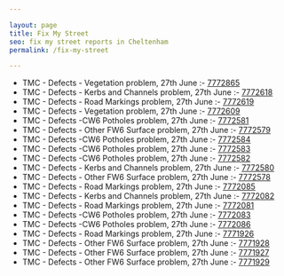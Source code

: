 ```yaml
---

layout: page
title: Fix My Street
seo: fix my street reports in Cheltenham
permalink: /fix-my-street

---
```


<!-- fix_marker starts -->

- TMC - Defects - Vegetation problem, 27th June :- [7772865](https://www.fixmystreet.com/report/7772865)
- TMC - Defects - Kerbs and Channels problem, 27th June :- [7772618](https://www.fixmystreet.com/report/7772618)
- TMC - Defects - Road Markings problem, 27th June :- [7772619](https://www.fixmystreet.com/report/7772619)
- TMC - Defects - Vegetation problem, 27th June :- [7772609](https://www.fixmystreet.com/report/7772609)
- TMC - Defects -CW6 Potholes  problem, 27th June :- [7772581](https://www.fixmystreet.com/report/7772581)
- TMC - Defects - Other FW6  Surface problem, 27th June :- [7772579](https://www.fixmystreet.com/report/7772579)
- TMC - Defects -CW6 Potholes  problem, 27th June :- [7772584](https://www.fixmystreet.com/report/7772584)
- TMC - Defects -CW6 Potholes  problem, 27th June :- [7772583](https://www.fixmystreet.com/report/7772583)
- TMC - Defects -CW6 Potholes  problem, 27th June :- [7772582](https://www.fixmystreet.com/report/7772582)
- TMC - Defects - Kerbs and Channels problem, 27th June :- [7772580](https://www.fixmystreet.com/report/7772580)
- TMC - Defects - Other FW6  Surface problem, 27th June :- [7772578](https://www.fixmystreet.com/report/7772578)
- TMC - Defects - Road Markings problem, 27th June :- [7772085](https://www.fixmystreet.com/report/7772085)
- TMC - Defects - Kerbs and Channels problem, 27th June :- [7772082](https://www.fixmystreet.com/report/7772082)
- TMC - Defects - Road Markings problem, 27th June :- [7772081](https://www.fixmystreet.com/report/7772081)
- TMC - Defects -CW6 Potholes  problem, 27th June :- [7772083](https://www.fixmystreet.com/report/7772083)
- TMC - Defects -CW6 Potholes  problem, 27th June :- [7772086](https://www.fixmystreet.com/report/7772086)
- TMC - Defects - Road Markings problem, 27th June :- [7771926](https://www.fixmystreet.com/report/7771926)
- TMC - Defects - Other FW6  Surface problem, 27th June :- [7771928](https://www.fixmystreet.com/report/7771928)
- TMC - Defects - Other FW6  Surface problem, 27th June :- [7771927](https://www.fixmystreet.com/report/7771927)
- TMC - Defects - Other FW6  Surface problem, 27th June :- [7771929](https://www.fixmystreet.com/report/7771929)

<!-- fix_marker ends -->